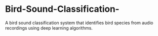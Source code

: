 # Bird-Sound-Classification-
A bird sound classification system that identifies bird species from audio recordings using deep learning algorithms.
